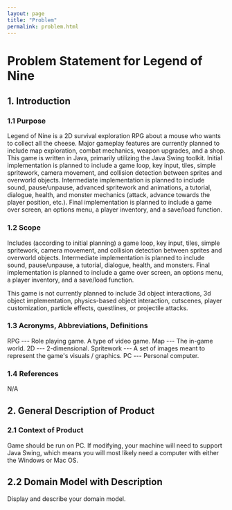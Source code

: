 ```yaml
---
layout: page
title: "Problem"
permalink: problem.html
---
```


# Problem Statement for Legend of Nine

## 1. Introduction

### 1.1 Purpose

Legend of Nine is a 2D survival exploration RPG about a mouse who wants to collect all the cheese. Major gameplay features are currently planned to include map exploration, combat mechanics, weapon upgrades, and a shop. This game is written in Java, primarily utilizing the Java Swing toolkit. Initial implementation is planned to include a game loop, key input, tiles, simple spritework, camera movement, and collision detection between sprites and overworld objects. Intermediate implementation is planned to include sound, pause/unpause, advanced spritework and animations, a tutorial, dialogue, health, and monster mechanics (attack, advance towards the player position, etc.). Final implementation is planned to include a game over screen, an options menu, a player inventory, and a save/load function.

### 1.2 Scope

Includes (according to initial planning) a game loop, key input, tiles, simple spritework, camera movement, and collision detection between sprites and overworld objects. Intermediate implementation is planned to include sound, pause/unpause, a tutorial, dialogue, health, and monsters. Final implementation is planned to include a game over screen, an options menu, a player inventory, and a save/load function.

This game is not currently planned to include 3d object interactions, 3d object implementation, physics-based object interaction, cutscenes, player customization, particle effects, questlines, or projectile attacks.

### 1.3 Acronyms, Abbreviations, Definitions

RPG --- Role playing game. A type of video game.
Map --- The in-game world.
2D --- 2-dimensional.
Spritework --- A set of images meant to represent the game's visuals / graphics.
PC --- Personal computer.

### 1.4 References

N/A

## 2. General Description of Product

### 2.1 Context of Product

Game should be run on PC. If modifying, your machine will need to support Java Swing, which means you will most likely need a computer with either the Windows or Mac OS.

## 2.2 Domain Model with Description

Display and describe your domain model.
